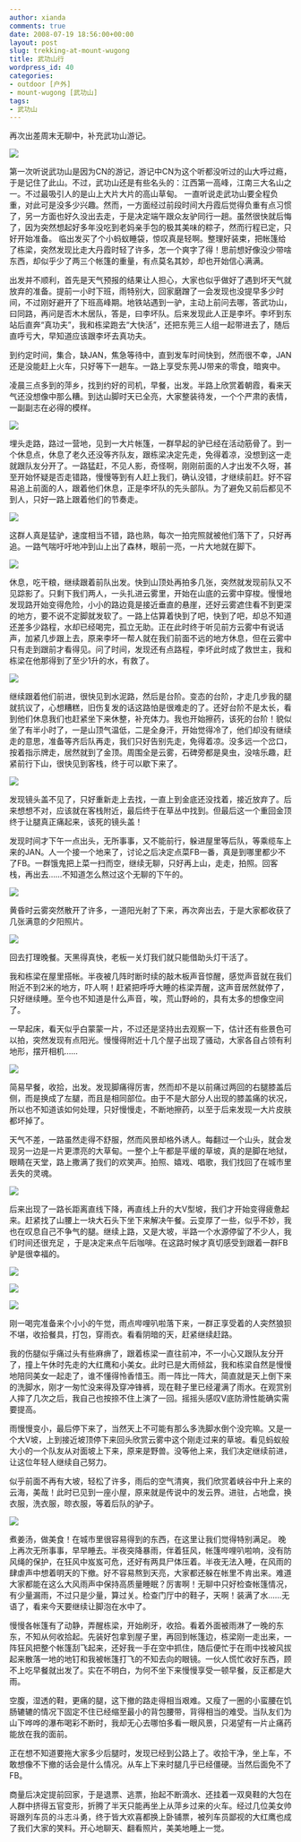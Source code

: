 ```yaml
---
author: xianda
comments: true
date: 2008-07-19 18:56:00+00:00
layout: post
slug: trekking-at-mount-wugong
title: 武功山行
wordpress_id: 40
categories:
- outdoor [户外]
- mount-wugong [武功山]
tags:
- 武功山
---
```


再次出差周末无聊中，补充武功山游记。

![](http://tkfiles.storage.live.com/y1powz4-ZPwAB8UQ7K79JT0296iYfhqZizfizhsWdnJSkGf0SvY_oWD_A)

第一次听说武功山是因为CN的游记，游记中CN为这个听都没听过的山大呼过瘾，于是记住了此山。不过，武功山还是有些名头的：江西第一高峰，江南三大名山之一。不过最吸引人的是山上大片大片的高山草甸。
一直听说走武功山要全程负重，对此可是没多少兴趣。然而，一方面经过前段时间大丹霞后觉得负重有点习惯了，另一方面也好久没出去走，于是决定端午跟众友驴同行一趟。虽然很快就后悔了，因为突然想起好多年没吃到老妈亲手包的极其美味的粽子，然而行程已定，只好开始准备。
临出发买了个小蚂蚁睡袋，惊叹真是轻啊。整理好装束，把帐篷给了栋梁，突然发现比走大丹霞时轻了许多，怎一个爽字了得！思前想好像没少带啥东西，却似乎少了两三个帐篷的重量，有点莫名其妙，却也开始信心满满。

出发并不顺利，首先是天气预报的结果让人担心，大家也似乎做好了遇到坏天气就放弃的准备。提前一小时下班，雨特别大，回家磨蹭了一会发现也没提早多少时间，不过刚好避开了下班高峰期。地铁站遇到一驴，主动上前问去哪，答武功山，曰同路，再问是否木木居队，答是，曰李坏队。后来发现此人正是李坏。李坏到东站后直奔“真功夫”，我和栋梁跑去“大快活”，还把东莞三人组一起带进去了，随后直呼亏大，早知道应该跟李坏去真功夫。

<!-- more -->

到约定时间，集合，缺JAN，焦急等待中，直到发车时间快到，然而很不幸，JAN还是没能赶上火车，只好等下一趟车。一路上享受东莞JJ带来的零食，暗爽中。

凌晨三点多到的萍乡，找到约好的司机，早餐，出发。半路上欣赏着朝霞，看来天气还没想像中那么糟。到达山脚时天已全亮，大家整装待发，一个个严肃的表情，一副副志在必得的模样。

![](http://tkfiles.storage.live.com/y1pV9VEsbVcWLjnR0zX07y5eLkhr0NwhZ-A-8RjGxeYAUeBq4IajoUCPA)

埋头走路，路过一营地，见到一大片帐篷，一群早起的驴已经在活动筋骨了。到一个休息点，休息了老久还没等齐队友，跟栋梁决定先走，免得着凉，没想到这一走就跟队友分开了。一路猛赶，不见人影，奇怪啊，刚刚前面的人才出发不久呀，甚至开始怀疑是否走错路，慢慢等到有人赶上我们，确认没错，才继续前赶。好不容易追上前面的人，跟着他们休息，正是李坏队的先头部队。为了避免又前后都见不到人，只好一路上跟着他们的节奏走。

![](http://tkfiles.storage.live.com/y1pllaOS9uJLTFcC3ci7OhZRkIBMwYlJFtz1ykzvlnm60Z4v9CgRfL66g)

这群人真是猛驴，速度相当不错，路也熟，每次一拍完照就被他们落下了，只好再追。一路气喘吁吁地冲到山上出了森林，眼前一亮，一片大地就在脚下。

![](http://tkfiles.storage.live.com/y1pE0sHKN3Qq1hOQ5uEl0spqO3fhf9lTP3_YlTlMUhmPzneD_C7X1Ha3Q)

休息，吃干粮，继续跟着前队出发。快到山顶处再拍多几张，突然就发现前队又不见踪影了。只剩下我们两人，一头扎进云雾里，开始在山底的云雾中穿梭。慢慢地发现路开始变得危险，小小的路边竟是接近垂直的悬崖，还好云雾遮住看不到更深的地方，要不说不定脚就发软了。一路上估算着快到了吧，快到了吧，却总不知道还差多少路程，水却已经喝完，孤立无助。正在此时终于听见前方云雾中有说话声，加紧几步跟上去，原来李坏一帮人就在我们前面不远的地方休息，但在云雾中只有走到跟前才看得见。问了时间，发现还有点路程，李坏此时成了救世主，我和栋梁在他那得到了至少1升的水，有救了。

![](http://tkfiles.storage.live.com/y1pLupnTUXqsudd2Tm9t5Hq-ACHGApE4GtwvdxBgTe-FvZwDlxKBLOz1g)

继续跟着他们前进，很快见到水泥路，然后是台阶。变态的台阶，才走几步我的腿就抗议了，心想糟糕，旧伤复发的话这路怕是很难走的了。还好台阶不是太长，看到他们休息我们也赶紧坐下来休整，补充体力。我也开始擦药，该死的台阶！貌似坐了有半小时了，一是山顶气温低，二是全身汗，开始觉得冷了，他们却没有继续走的意思，准备等齐后队再走，我们只好告别先走，免得着凉。没多远一个岔口，按着指示牌走，居然就到了金顶。周围全是云雾，石碑旁都是臭虫，没啥乐趣，赶紧前行下山，很快见到客栈，终于可以歇下来了。

![](http://tkfiles.storage.live.com/y1peNnPA1L8bVBQQl35bAbsg2OsQ7-rRfCxx0WVQdEBcvfduvAwE1LjXw)

发现镜头盖不见了，只好重新走上去找，一直上到金底还没找着，接近放弃了。后来想想不对，应该就在客栈附近，最后终于在草丛中找到。但最后这一个重回金顶终于让腿真正痛起来，该死的镜头盖！

发现时间才下午一点出头，无所事事，又不能前行，躲进屋里等后队，等乘缆车上来的JAN。人一个接一个地来了，讨论之后决定点菜FB一番，真是到哪里都少不了FB。一群饿鬼把上菜一扫而空，继续无聊，只好再上山，走走，拍照。回客栈，再出去……不知道怎么熬过这个无聊的下午的。

![](http://tkfiles.storage.live.com/y1pMTfhgXY8OPGpOdXoN8n5liguG0hivJxYpo02WtKsh-zGRLsfIZ_Ysw)

黄昏时云雾突然散开了许多，一道阳光射了下来，再次奔出去，于是大家都收获了几张满意的夕阳照片。

![](http://tkfiles.storage.live.com/y1pANYh7988LbrfgDSGyYLQOfuj2Y5HVvRPt0QSoM_5b6SZe2jDLrwmuw)

回去打理晚餐。天黑得真快，老板一关灯我们就只能借助头灯干活了。

我和栋梁在屋里搭帐。半夜被几阵时断时续的敲木板声音惊醒，感觉声音就在我们附近不到2米的地方，吓人啊！赶紧把呼呼大睡的栋梁弄醒，这声音居然就停了，只好继续睡。至今也不知道是什么声音，唉，荒山野岭的，具有太多的想像空间了。

一早起床，看天似乎白蒙蒙一片，不过还是坚持出去观察一下，估计还有些景色可以拍，突然发现有点阳光。慢慢得附近十几个屋子出现了骚动，大家各自占领有利地形，摆开相机……

![](http://tkfiles.storage.live.com/y1pG_WAOrJWJkpkZNAlvcZDxWn0oZWK6qdV9Z_YferqcewF5DgT1MKe9A)

简易早餐，收拾，出发。发现脚痛得厉害，然而却不是以前痛过两回的右腿膝盖后侧，而是换成了左腿，而且是相同部位。由于不是大部分人出现的膝盖痛的状况，所以也不知道该如何处理，只好慢慢走，不断地擦药，以至于后来发现一大片皮肤都坏掉了。

天气不差，一路虽然走得不舒服，然而风景却格外诱人。每翻过一个山头，就会发现另一边是一片更漂亮的大草甸。一整个上午都是平缓的草坡，真的是脚在地狱，眼睛在天堂，路上撒满了我们的欢笑声。拍照、嬉戏、唱歌，我们找回了在城市里丢失的灵魂。

![](http://tkfiles.storage.live.com/y1pu3P6_PV9m0G9dBxW0lwoSuMXaW_ibbUiqr-WmL2UOtbjHyZib1HoAg)

后来出现了一路长距离直线下降，再直线上升的大V型坡，我们才开始变得疲惫起来。赶紧找了山腰上一块大石头下坐下来解决午餐。云变厚了一些，似乎不妙，我也在叹息自己不争气的腿。继续上路，又是大坡，半路一个水源停留了不少人，我们时间还很充足
，于是决定来点午后咖啡。在这路时候才真切感受到跟着一群FB驴是很幸福的。

![](http://tkfiles.storage.live.com/y1pHowmFZH7uZ_LxURAaRWOfpCWHzAmTfBmJg6O0GPxNChZJMgnpooC1w)

![](http://tkfiles.storage.live.com/y1p4x4Wd4qpsD2l4G6b7ezmkv1dQx3SOmGPmqNXEd9YUWHSWE7JwsxsXg)

![](http://tkfiles.storage.live.com/y1pFQP_beHKhStdz7XcOdvKd7y8j9VjNmPhRbDpGBvNahaAtrW1oGrlfQ)

刚一喝完准备来个小小的午觉，雨点哔哩叭啦落下来，一群正享受着的人突然狼狈不堪，收拾餐具，打包，穿雨衣。看看阴暗的天，赶紧继续赶路。

我的伤腿似乎痛过头有些麻痹了，跟着栋梁一直往前冲，不一小心又跟队友分开了，撞上午休时先走的大红鹰和小美女。此时已是大雨倾盆，我和栋梁自然是慢慢地陪同美女一起走了，谁不懂得怜香惜玉。雨一阵比一阵大，简直就是天上倒下来的洗脚水，刚才一匆忙没来得及穿冲锋裤，现在鞋子里已经灌满了雨水。在观赏别人摔了几次之后，我自己也按捺不住上演了一回。摇摇头感叹V底防滑性能确实需要提高。

雨慢慢变小，最后停下来了，当然天上不可能有那么多洗脚水倒个没完嘛。又是一个大V坡，上到接近坡顶停下来回头欣赏云雾中这个刚走过来的草坡。看见蚂蚁般大小的一个队友从对面坡上下来，原来是野兽。没等他上来，我们决定继续前进，让这位年轻人继续自己努力。

似乎前面不再有大坡，轻松了许多，雨后的空气清爽，我们欣赏着峡谷中升上来的云海，美哉！此时已见到一座小屋，原来就是传说中的发云界。进驻，占地盘，换衣服，洗衣服，晾衣服，等着后队的驴子。

![](http://tkfiles.storage.live.com/y1pmU5-6Hna-MHpy8ucnm7bx2dfZshB8EMrk-qvRuEvMJ6vmDh4dgqA0w)

煮姜汤，做美食！在城市里很容易得到的东西，在这里让我们觉得特别满足。
晚上再次无所事事，早早睡去。半夜突降暴雨，伴着狂风，帐篷哔哩叭啦响，没有防风绳的保护，在狂风中岌岌可危，还好有两具尸体压着。半夜无法入睡，在风雨的肆虐声中想着明天的下撤。好不容易熬到天亮，大家都还躲在帐里不肯出来。难道大家都能在这么大风雨声中保持高质量睡眠？厉害啊！无聊中只好检查帐篷情况，有少量漏雨，不过只是少量，算过关。检查门厅中的鞋子，天啊！装满了水……无语了，看来今天要继续让脚泡在水中了。

慢慢各帐篷有了动静，弄醒栋梁，开始刷牙，收拾。看着外面被雨淋了一晚的东东，不知从何收拾起。先装好包拿到屋子里，再回到帐篷边，栋梁刚一走出来，一阵狂风把整个帐篷刮飞起来，还好我一手在空中抓住，随后便忙于在雨中找被风拔起来散落一地的地钉和我被帐篷打飞的不知去向的眼镜。一伙人慌忙收好东西，顾不上吃早餐就出发了。实在不明白，为何不坐下来慢慢享受一顿早餐，反正都是大雨。

空腹，湿透的鞋，更痛的腿，这下撤的路走得相当艰难。又瘦了一圈的小蛮腰在饥肠辘辘的情况下固定不住已经缩至最小的背包腰带，背得相当的难受。当队友们为山下哗哗的瀑布喝彩不断时，我却无心去哪怕多看一眼风景，只渴望有一片止痛药能放在我的面前。

正在想不知道要拖大家多少后腿时，发现已经到公路上了。收拾干净，坐上车，不敢想像不下撤的话会是什么情况。从车上下来时腿几乎已经僵硬。当然后面免不了FB。

商量后决定提前回家，于是退票、逃票，抬起不断滴水、还挂着一双臭鞋的大包在人群中挤得五官变形，折腾了半天只能再坐上从萍乡过来的火车。经过几位美女帅哥跟列车员的斗志斗勇，终于皆大欢喜都换上卧铺票，被列车员鄙视的大红鹰也成了我们大家的笑料。开心地聊天、翻看照片，美美地睡上一觉。

